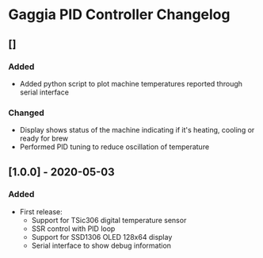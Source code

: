 # Gaggia PID Controller Changelog

## []
### Added
- Added python script to plot machine temperatures reported through serial interface

### Changed
- Display shows status of the machine indicating if it's heating, cooling or ready for brew
- Performed PID tuning to reduce oscillation of temperature

## [1.0.0] - 2020-05-03
### Added
- First release:
  - Support for TSic306 digital temperature sensor
  - SSR control with PID loop
  - Support for SSD1306 OLED 128x64 display
  - Serial interface to show debug information
